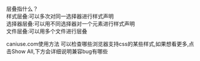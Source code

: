 层叠指什么？  
样式层叠:可以多次对同一选择器进行样式声明  
选择器层叠:可以用不同选择器对一个元素进行样式声明  
文件层叠:可以用多个文件进行层叠  
  
caniuse.com使用方法  可以检查哪些浏览器支持css的某些样式,如果想看更多,点击Show All,下方会详细说明兼容bug有哪些    

